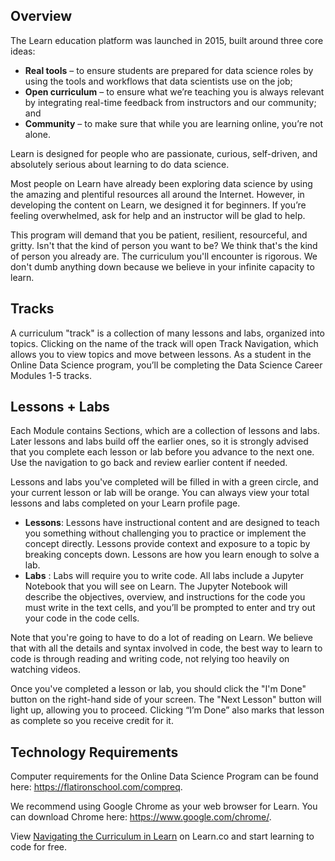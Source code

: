 ## Overview
The Learn education platform was launched in 2015, built around three core ideas: 

* **Real tools** – to ensure students are prepared for data science roles by using the tools and workflows that data scientists use on the job; 
* **Open curriculum** – to ensure what we’re teaching you is always relevant by integrating real-time feedback from instructors and our community; and
* **Community** – to make sure that while you are learning online, you’re not alone. 

Learn is designed for people who are passionate, curious, self-driven, and absolutely serious about learning to do data science. 

Most people on Learn have already been exploring data science by using the amazing and plentiful resources all around the Internet. However, in developing the content on Learn, we designed it for beginners. If you’re feeling overwhelmed, ask for help and an instructor will be glad to help.

This program will demand that you be patient, resilient, resourceful, and gritty. Isn't that the kind of person you want to be? We think that's the kind of person you already are. The curriculum you'll encounter is rigorous. We don't dumb anything down because we believe in your infinite capacity to learn.

## Tracks
A curriculum "track" is a collection of many lessons and labs, organized into topics. Clicking on the name of the track will open Track Navigation, which allows you to view topics and move between lessons. As a student in the Online Data Science program, you’ll be completing the Data Science Career Modules 1-5 tracks.

## Lessons + Labs
Each Module contains Sections, which are a collection of lessons and labs. Later lessons and labs build off the earlier ones, so it is strongly advised that you complete each lesson or lab before you advance to the next one. Use the navigation to go back and review earlier content if needed.

Lessons and labs you've completed will be filled in with a green circle, and your current lesson or lab will be orange. You can always view your total lessons and labs completed on your Learn profile page.

* **Lessons**: Lessons have instructional content and are designed to teach you something without challenging you to practice or implement the concept directly. Lessons provide context and exposure to a topic by breaking concepts down. Lessons are how you learn enough to solve a lab.
* **Labs** : Labs will require you to write code. All labs include a Jupyter Notebook that you will see on Learn. The Jupyter Notebook will describe the objectives, overview, and instructions for the code you must write in the text cells, and you’ll be prompted to enter and try out your code in the code cells.

Note that you're going to have to do a lot of reading on Learn. We believe that with all the details and syntax involved in code, the best way to learn to code is through reading and writing code, not relying too heavily on watching videos.

Once you've completed a lesson or lab, you should click the "I'm Done" button on the right-hand side of your screen. The "Next Lesson" button will light up, allowing you to proceed. Clicking “I’m Done” also marks that lesson as complete so you receive credit for it.

## Technology Requirements
Computer requirements for the Online Data Science Program can be found here: https://flatironschool.com/compreq.

We recommend using Google Chrome as your web browser for Learn. You can download Chrome here: https://www.google.com/chrome/.

<p class='util--hide'>View <a href='https://learn.co/lessons/navigating-the-curriculum-in-learn'>Navigating the Curriculum in Learn</a> on Learn.co and start learning to code for free.</p>
